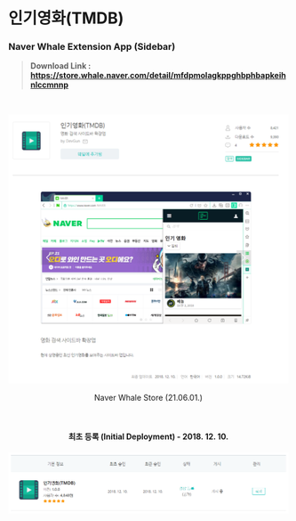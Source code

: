 # 인기영화(TMDB)
### Naver Whale Extension App (Sidebar)
> **Download Link :**
> **https://store.whale.naver.com/detail/mfdpmolagkppghbphbapkeihnlccmnnp**

<br/>

<p align="center">
    <img src="README.assets/store.png"/>
    <div align="center">Naver Whale Store (21.06.01.)<div/>
</p>

<br/>

#### 최초 등록 (Initial Deployment) - 2018. 12. 10.

<p align="center">
    <img src="README.assets/init-deploy.png"/>
</p>

<br/>

